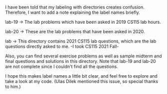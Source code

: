 I have been told that my labeling with directories creates confusion.
Therefore, I want to add a note explaining the label names briefly.

lab-19 -> The lab problems which have been asked in 2019 CS115 lab hours.

lab-20 -> These are the lab problems that have been asked in 2020.

lab -> This directory contains 2021 CS115 lab questions, which are the lab questions directly asked to me. -I took CS115 2021 Fall-

Also, you can find several exercise problems as well as sample midterm and final questions and solutions in this directory. Note that lab-19 and lab-20 are not complete since I couldn't find all the questions.

I hope this makes label names a little bit clear, and feel free to explore and take a look at my code.
(Ulas Dilek mentioned this issue, so special thanks to him.)
